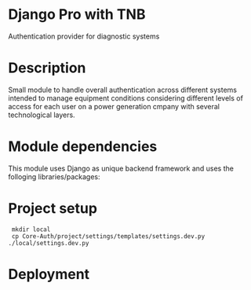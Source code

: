 # Django Pro with TNB
Authentication provider for diagnostic systems

# Description
Small module to handle overall authentication across different systems intended to manage equipment conditions considering different levels of access for each user on a power generation cmpany with several technological layers.


# Module dependencies
This module uses Django as unique backend framework and uses the folloging libraries/packages:



# Project setup

```commandline
 mkdir local
 cp Core-Auth/project/settings/templates/settings.dev.py ./local/settings.dev.py
```

# Deployment
